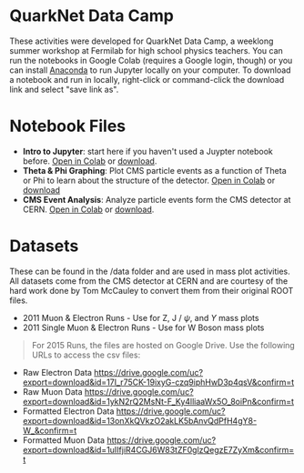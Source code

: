 # QuarkNet Data Camp  

These activities were developed for QuarkNet Data Camp, a  weeklong summer workshop at Fermilab for high school physics teachers. You can run the notebooks in Google Colab (requires a Google login, though) or you can install [Anaconda](https://www.anaconda.com/products/individual) to run Jupyter locally on your computer. To download a notebook and run in locally, right-click or command-click the download link and select "save link as".  

# Notebook Files    
- **Intro to Jupyter**: start here if you haven't used a Juypter notebook before. [Open in Colab](https://colab.research.google.com/github/QuarkNet-HEP/data-camp/blob/main/intro.ipynb) or [download](https://github.com/QuarkNet-HEP/data-camp/raw/main/intro.ipynb).
- **Theta & Phi Graphing**: Plot CMS particle events as a function of Theta or Phi to learn about the structure of the detector. [Open in Colab](https://colab.research.google.com/github/QuarkNet-HEP/data-camp/blob/main/Theta_%26_Phi_Graphing_Activity.ipynb) or [download](https://github.com/QuarkNet-HEP/data-camp/raw/main/Theta_%26_Phi_Graphing_Activity.ipynb)   
- **CMS Event Analysis**: Analyze particle events form the CMS detector at CERN. [Open in Colab](https://colab.research.google.com/github/QuarkNet-HEP/data-camp/blob/main/CMS_event_analysis.ipynb) or [download](https://github.com/QuarkNet-HEP/data-camp/raw/main/CMS_event_analysis.ipynb).  

# Datasets
These can be found in the /data folder and are used in mass plot activities. All datasets come from the CMS detector at CERN and are courtesy of the hard work done by Tom McCauley to convert them from their original ROOT files.
* 2011 Muon & Electron Runs - Use for Z, J / $\psi$, and $\Upsilon$ mass plots
* 2011 Single Muon & Electron Runs - Use for W Boson mass plots

>For 2015 Runs, the files are hosted on Google Drive. Use the following URLs to access the csv files:
* Raw Electron Data       https://drive.google.com/uc?export=download&id=17I_r75CK-19ixyG-czq9iphHwD3p4qsV&confirm=t
* Raw Muon Data           https://drive.google.com/uc?export=download&id=1ykN2rQ2MsNt-F_Ky4lliaaWx5O_8oiPn&confirm=t 
* Formatted Electron Data https://drive.google.com/uc?export=download&id=13onXkQVkzO2akLK5bAnvQdPfH4gY8-W_&confirm=t
* Formatted Muon Data     https://drive.google.com/uc?export=download&id=1uIIfjiR4CGJ6W83tZF0glzQegzE7ZyXm&confirm=t

